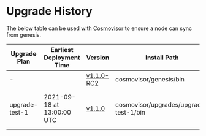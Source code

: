 # Upgrade History

The below table can be used with [Cosmovisor](https://github.com/cosmos/cosmos-sdk/tree/master/cosmovisor) to ensure a node can sync from genesis.

| Upgrade Plan   | Earliest Deployment Time   | Version                                                                    | Install Path                           | Notes                       |
| -------------- | -------------------------- | -------------------------------------------------------------------------- | -------------------------------------- | --------------------------- |
| -              |                            | [v1.1.0-RC2](https://github.com/e-money/em-ledger/releases/tag/v1.1.0-RC2) | cosmovisor/genesis/bin                 | Used at genesis             |
| upgrade-test-1 | 2021-09-18 at 13:00:00 UTC | [v1.1.0](https://github.com/e-money/em-ledger/releases/tag/v1.1.0)         | cosmovisor/upgrades/upgrade-test-1/bin | Binary for emoney-3 upgrade |
